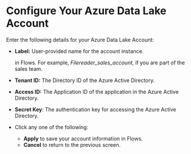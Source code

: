 # Configure Your Azure Data Lake Account

Enter the following details for your Azure Data Lake Account:

*   **Label:** User-provided name for the account instance.

    in Flows. For example, _Filereader\_sales\_account_, if you are part of the sales team.
* **Tenant ID:** The Directory ID of the Azure Active Directory.
* **Access ID:** The Application ID of the application in the Azure Active Directory.
* **Secret Key**: The authentication key for accessing the Azure Active Directory.
* Click any one of the following:
  * **Apply** to save your account information in Flows.
  * **Cancel** to return to the previous screen.
